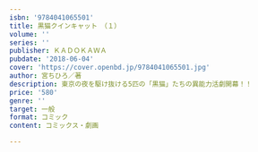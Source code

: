 ```yaml
---
isbn: '9784041065501'
title: 黒猫クインキャット　（１）
volume: ''
series: ''
publisher: ＫＡＤＯＫＡＷＡ
pubdate: '2018-06-04'
cover: 'https://cover.openbd.jp/9784041065501.jpg'
author: 宮ちひろ／著
description: 東京の夜を駆け抜ける5匹の「黒猫」たちの異能力活劇開幕！！
price: '580'
genre: ''
target: 一般
format: コミック
content: コミックス・劇画

---
```

